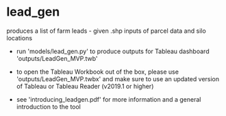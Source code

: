 # lead_gen
produces a list of farm leads - given .shp inputs of parcel data and silo locations

- run 'models/lead_gen.py' to produce outputs for Tableau dashboard 'outputs/LeadGen_MVP.twb'
- to open the Tableau Workbook out of the box, please use 'outputs/LeadGen_MVP.twbx' and make sure to use an updated version of Tableau or Tableau Reader (v2019.1 or higher)

- see 'introducing_leadgen.pdf' for more information and a general introduction to the tool